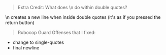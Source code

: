 > Extra Credit: What does \n do within double quotes?

\n creates a new line when inside double quotes (it's as if you pressed the return button)

> Rubocop Guard Offenses that I fixed:

- change to single-quotes
- final newline